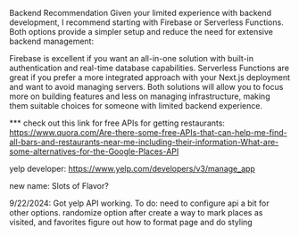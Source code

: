 Backend Recommendation
Given your limited experience with backend development, I recommend starting with Firebase or Serverless Functions. Both options provide a simpler setup and reduce the need for extensive backend management:

Firebase is excellent if you want an all-in-one solution with built-in authentication and real-time database capabilities.
Serverless Functions are great if you prefer a more integrated approach with your Next.js deployment and want to avoid managing servers.
Both solutions will allow you to focus more on building features and less on managing infrastructure, making them suitable choices for someone with limited backend experience.

\*\*\* check out this link for free APIs for getting restaurants: https://www.quora.com/Are-there-some-free-APIs-that-can-help-me-find-all-bars-and-restaurants-near-me-including-their-information-What-are-some-alternatives-for-the-Google-Places-API

yelp developer: https://www.yelp.com/developers/v3/manage_app

new name: Slots of Flavor?

9/22/2024:
Got yelp API working.
To do:
need to configure api a bit for other options.
randomize option after
create a way to mark places as visited, and favorites
figure out how to format page and do styling
